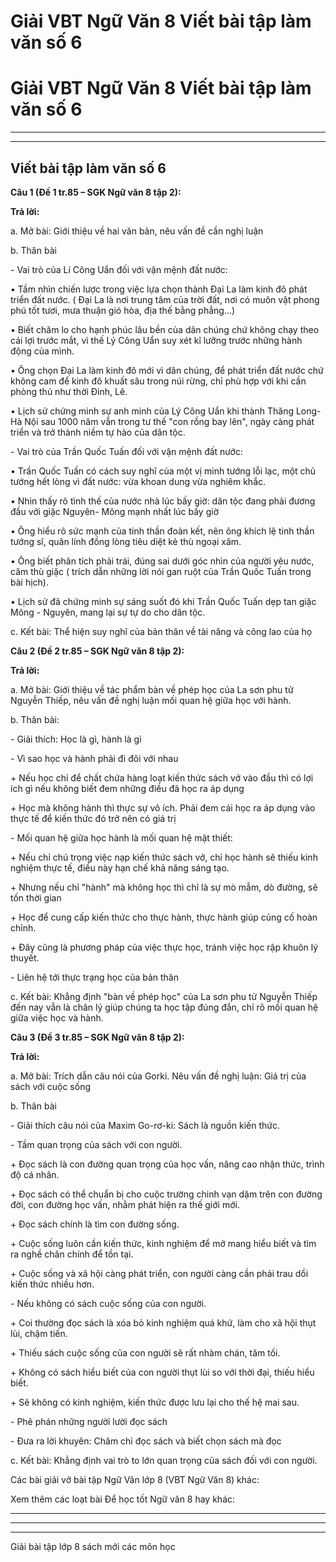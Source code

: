 # Giải VBT Ngữ Văn 8 Viết bài tập làm văn số 6

# Giải VBT Ngữ Văn 8 Viết bài tập làm văn số 6

* * *

* * *

## Viết bài tập làm văn số 6

**Câu 1 (Đề 1 tr.85 – SGK Ngữ văn 8 tập 2):**

**Trả lời:**

a. Mở bài: Giới thiệu về hai văn bản, nêu vấn đề cần nghị luận 

b. Thân bài 

\- Vai trò của Lí Công Uẩn đối với vận mệnh đất nước: 

• Tầm nhìn chiến lược trong việc lựa chọn thành Đại La làm kinh đô phát triển đất nước. ( Đại La là nơi trung tâm của trời đất, nơi có muôn vật phong phú tốt tươi, mưa thuận gió hòa, địa thế bằng phẳng…) 

• Biết chăm lo cho hạnh phúc lâu bền của dân chúng chứ không chạy theo cái lợi trước mắt, vì thế Lý Công Uẩn suy xét kĩ lưỡng trước những hành động của mình. 

• Ông chọn Đại La làm kinh đô mới vì dân chúng, để phát triển đất nước chứ không cam để kinh đô khuất sâu trong núi rừng, chỉ phù hợp với khi cần phòng thủ như thời Đinh, Lê. 

• Lịch sử chứng minh sự anh minh của Lý Công Uẩn khi thành Thăng Long- Hà Nội sau 1000 năm vẫn trong tư thế "con rồng bay lên", ngày càng phát triển và trở thành niềm tự hào của dân tộc. 

\- Vai trò của Trần Quốc Tuấn đối với vận mệnh đất nước: 

• Trần Quốc Tuấn có cách suy nghĩ của một vị minh tướng lỗi lạc, một chủ tướng hết lòng vì đất nước: vừa khoan dung vừa nghiêm khắc. 

• Nhìn thấy rõ tình thế của nước nhà lúc bấy giờ: dân tộc đang phải đương đầu với giặc Nguyên- Mông mạnh nhất lúc bấy giờ 

• Ông hiểu rõ sức mạnh của tinh thần đoàn kết, nên ông khích lệ tinh thần tướng sĩ, quân lính đồng lòng tiêu diệt kẻ thù ngoại xâm. 

• Ông biết phân tích phải trái, đúng sai dưới góc nhìn của người yêu nước, căm thù giặc ( trích dẫn những lời nói gan ruột của Trần Quốc Tuấn trong bài hịch). 

• Lịch sử đã chứng minh sự sáng suốt đó khi Trần Quốc Tuấn dẹp tan giặc Mông - Nguyên, mang lại sự tự do cho dân tộc. 

c. Kết bài: Thể hiện suy nghĩ của bản thân về tài năng và công lao của họ 

**Câu 2 (Đề 2 tr.85 – SGK Ngữ văn 8 tập 2):**

**Trả lời:**

a. Mở bài: Giới thiệu về tác phẩm bàn về phép học của La sơn phu tử Nguyễn Thiếp, nêu vấn đề nghị luận mối quan hệ giữa học với hành. 

b. Thân bài: 

\- Giải thích: Học là gì, hành là gì 

\- Vì sao học và hành phải đi đôi với nhau 

\+ Nếu học chỉ để chất chứa hàng loạt kiến thức sách vở vào đầu thì có lợi ích gì nếu không biết đem những điều đã học ra áp dụng 

\+ Học mà không hành thì thực sự vô ích. Phải đem cái học ra áp dụng vào thực tế để kiến thức đó trở nên có giá trị 

\- Mối quan hệ giữa học hành là mối quan hệ mật thiết: 

\+ Nếu chỉ chú trọng việc nạp kiến thức sách vở, chỉ học hành sẽ thiếu kinh nghiệm thực tế, điều này hạn chế khả năng sáng tạo. 

\+ Nhưng nếu chỉ "hành" mà không học thì chỉ là sự mò mẫm, dò đường, sẽ tốn thời gian 

\+ Học để cung cấp kiến thức cho thực hành, thực hành giúp củng cố hoàn chỉnh. 

\+ Đây cũng là phương pháp của việc thực học, tránh việc học rập khuôn lý thuyết. 

\- Liên hệ tới thực trạng học của bản thân 

c. Kết bài: Khẳng định "bàn về phép học" của La sơn phu tử Nguyễn Thiếp đến nay vẫn là chân lý giúp chúng ta học tập đúng đắn, chỉ rõ mối quan hệ giữa việc học và hành. 

**Câu 3 (Đề 3 tr.85 – SGK Ngữ văn 8 tập 2):**

**Trả lời:**

a. Mở bài: Trích dẫn câu nói của Gorki. Nêu vấn đề nghị luận: Giá trị của sách với cuộc sống 

b. Thân bài 

\- Giải thích câu nói của Maxim Go-rơ-ki: Sách là nguồn kiến thức. 

\- Tầm quan trọng của sách với con người. 

\+ Đọc sách là con đường quan trọng của học vấn, nâng cao nhận thức, trình độ cá nhân. 

\+ Đọc sách có thể chuẩn bị cho cuộc trường chinh vạn dặm trên con đường đời, con đường học vấn, nhằm phát hiện ra thế giới mới. 

\+ Đọc sách chính là tìm con đường sống. 

\+ Cuộc sống luôn cần kiến thức, kinh nghiệm để mở mang hiểu biết và tìm ra nghề chân chính để tồn tại. 

\+ Cuộc sống và xã hội càng phát triển, con người càng cần phải trau dồi kiến thức nhiều hơn. 

\- Nếu không có sách cuộc sống của con người. 

\+ Coi thường đọc sách là xóa bỏ kinh nghiệm quá khứ, làm cho xã hội thụt lùi, chậm tiến. 

\+ Thiếu sách cuộc sống của con người sẽ rất nhàm chán, tăm tối. 

\+ Không có sách hiểu biết của con người thụt lùi so với thời đại, thiếu hiểu biết. 

\+ Sẽ không có kinh nghiệm, kiến thức được lưu lại cho thế hệ mai sau. 

\- Phê phán những người lười đọc sách 

\- Đưa ra lời khuyên: Chăm chỉ đọc sách và biết chọn sách mà đọc 

c. Kết bài: Khẳng định vai trò to lớn quan trọng của sách đối với con người. 

Các bài giải vở bài tập Ngữ Văn lớp 8 (VBT Ngữ Văn 8) khác:

Xem thêm các loạt bài Để học tốt Ngữ văn 8 hay khác:

* * *

* * *

* * *

Giải bài tập lớp 8 sách mới các môn học
